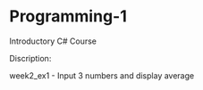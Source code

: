 # Programming-1
Introductory C# Course


Discription:

week2_ex1 - Input 3 numbers and display average
